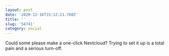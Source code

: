 ```yaml
---
layout: post
date: '2020-12-16T15:12:21.760Z'
title: ''
slug: '54741'
category: social
---
```

Could some please make a one-click Nextcloud? Trying to set it up is a total pain and a serious turn-off.
